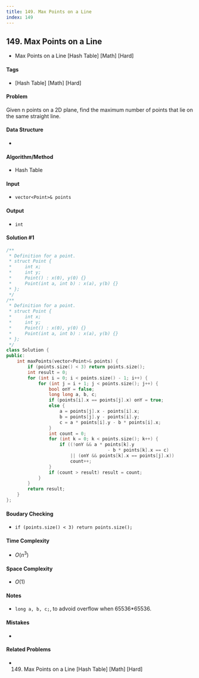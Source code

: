 ```yaml
---
title: 149. Max Points on a Line
index: 149
---
```


## 149. Max Points on a Line
- Max Points on a Line [Hash Table] [Math] [Hard]

#### Tags
- [Hash Table] [Math] [Hard]

#### Problem
Given n points on a 2D plane, find the maximum number of points that lie on the same straight line.

#### Data Structure
- 

#### Algorithm/Method
- Hash Table

#### Input
- `vector<Point>& points`

#### Output
- `int`

#### Solution #1
``` C++
/**
 * Definition for a point.
 * struct Point {
 *     int x;
 *     int y;
 *     Point() : x(0), y(0) {}
 *     Point(int a, int b) : x(a), y(b) {}
 * };
 */
/**
 * Definition for a point.
 * struct Point {
 *     int x;
 *     int y;
 *     Point() : x(0), y(0) {}
 *     Point(int a, int b) : x(a), y(b) {}
 * };
 */
class Solution {
public:
    int maxPoints(vector<Point>& points) {
        if (points.size() < 3) return points.size();
        int result = 0;
        for (int i = 0; i < points.size() - 1; i++) {
            for (int j = i + 1; j < points.size(); j++) {
                bool onY = false;
                long long a, b, c;
                if (points[i].x == points[j].x) onY = true;
                else {
                    a = points[j].x - points[i].x;
                    b = points[j].y - points[i].y;
                    c = a * points[i].y - b * points[i].x;
                }
                int count = 0;
                for (int k = 0; k < points.size(); k++) {
                    if ((!onY && a * points[k].y
                                      - b * points[k].x == c)
                        || (onY && points[k].x == points[j].x))
                        count++;
                }
                if (count > result) result = count;
            }
        }
        return result;
    }
};
```

#### Boudary Checking
- `if (points.size() < 3) return points.size();`

#### Time Complexity
- $O(n^3)$

#### Space Complexity
- $O(1)$

#### Notes
- `long a, b, c;`, to advoid overflow when 65536*65536.

#### Mistakes
- 

#### Related Problems
- 149. Max Points on a Line [Hash Table] [Math] [Hard]
